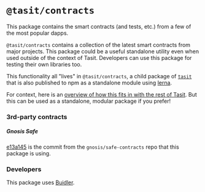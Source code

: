 # `@tasit/contracts`

This package contains the smart contracts (and tests, etc.) from a few of the most popular dapps.

`@tasit/contracts` contains a collection of the latest smart contracts from major projects. This package could be a useful standalone utility even when used outside of the context of Tasit. Developers can use this package for testing their own libraries too.

This functionality all "lives" in `@tasit/contracts`, a child package of [`tasit`](https://github.com/tasitlabs/tasit-sdk) that is also published to npm as a standalone module using [lerna](https://lerna.js.org/).

For context, here is an [overview of how this fits in with the rest of Tasit](https://docs.tasit.io/docs/project-layout). But this can be used as a standalone, modular package if you prefer!

### 3rd-party contracts

##### Gnosis Safe
[e13a145](https://github.com/gnosis/safe-contracts/tree/e13a145485f35514e19284dbcd16df9fe2f893ca) is the commit from the `gnosis/safe-contracts` repo that this package is using.

### Developers

This package uses [Buidler](https://buidler.dev/).
